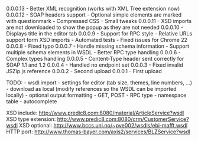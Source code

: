 0.0.0.13
	- Better XML recognition (works with XML Tree extension now)
0.0.0.12
	- SOAP headers support
	- Optional simple elements are marked with questionmark
	- Compressed CSS
	- Small tweaks
0.0.0.11
	- XSD imports are not downloaded to show the popup as they are not needed
0.0.0.10
	- Displays title in the editor tab
0.0.0.9
	- Support for RPC style
	- Relative URLs support form XSD imports
	- Automated tests
	- Fixed issues for Chrome 22
0.0.0.8
	- Fixed typo
0.0.0.7
	- Handle missing schema information
	- Support multiple schema elements in WSDL
	- Better RPC type handling
0.0.0.6
	- Complex types handling
0.0.0.5
	- Content-Type header sent correctly for SOAP 1.1 and 1.2
0.0.0.4
	- Handled no endpoint set
0.0.0.3
	- Fixed invalid JSZip.js reference
0.0.0.2
	- Second upload
0.0.0.1
	- First upload
	
TODO:
	- wsdl:import
	- settings for editor (tab size, themes, line numbers, ...)
	- download as local (modify references so the WSDL can be imported locally)
	- optional output formatting
	- GET, POST
	- RPC type
	- namespace table
	- autocomplete

XSD include: http://www.predic8.com:8080/material/ArticleService?wsdl
XSD type extension: http://www.predic8.com:8080/crm/CustomerService?wsdl
XSD optional: http://www.bccs.uni.no/~pve002/wsdls/ebi-mafft.wsdl
HTTP port: http://www.thomas-bayer.com/axis2/services/BLZService?wsdl